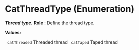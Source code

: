 # CatThreadType (Enumeration)

**_Thread type._**
**Role** : Define the thread type.

**Values:**

` catThreaded`      Threaded thread
` catTaped`      Taped thread